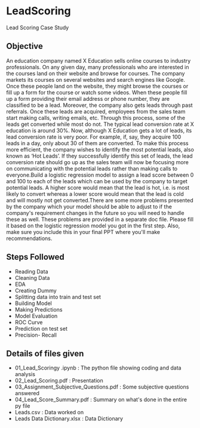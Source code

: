 # LeadScoring
Lead Scoring Case Study

## Objective
An education company named X Education sells online courses to industry professionals. On any given day, many professionals who are interested in the courses land on their website and browse for courses. The company markets its courses on several websites and search engines like Google. Once these people land on the website, they might browse the courses or fill up a form for the course or watch some videos. When these people fill up a form providing their email address or phone number, they are classified to be a lead. Moreover, the company also gets leads through past referrals. Once these leads are acquired, employees from the sales team start making calls, writing emails, etc. Through this process, some of the leads get converted while most do not. The typical lead conversion rate at X education is around 30%. Now, although X Education gets a lot of leads, its lead conversion rate is very poor. For example, if, say, they acquire 100 leads in a day, only about 30 of them are converted. To make this process more efficient, the company wishes to identify the most potential leads, also known as ‘Hot Leads’. If they successfully identify this set of leads, the lead conversion rate should go up as the sales team will now be focusing more on communicating with the potential leads rather than making calls to everyone.Build a logistic regression model to assign a lead score between 0 and 100 to each of the leads which can be used by the company to target potential leads. A higher score would mean that the lead is hot, i.e. is most likely to convert whereas a lower score would mean that the lead is cold and will mostly not get converted.There are some more problems presented by the company which your model should be able to adjust to if the company's requirement changes in the future so you will need to handle these as well. These problems are provided in a separate doc file. Please fill it based on the logistic regression model you got in the first step. Also, make sure you include this in your final PPT where you'll make recommendations.
## Steps Followed
- Reading Data
- Cleaning Data
- EDA
- Creating Dummy
- Splitting data into train and test set
- Building Model
- Making Predictions
- Model Evaluation
- ROC Curve
- Prediction on test set
- Precision- Recall
## Details of files given
- 01_Lead_Scoringy .ipynb : The python file showing coding and data analysis
- 02_Lead_Scoring.pdf :  Presentation
- 03_Assignment_Subjective_Questions.pdf : Some subjective questions answered
- 04_Lead_Score_Summary.pdf : Summary on what's done in the entire py file
- Leads.csv : Data worked on
- Leads Data Dictionary.xlsx : Data Dictionary
